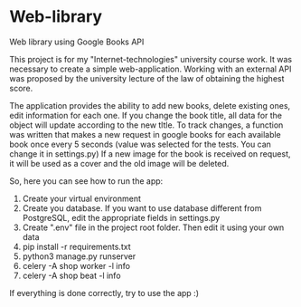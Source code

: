 # Web-library
Web library using Google Books API

This project is for my "Internet-technologies" university course work. It was necessary to create a simple web-application.
Working with an external API was proposed by the university lecture of the law of obtaining the highest score.

The application provides the ability to add new books, delete existing ones, edit information for each one. 
If you change the book title, all data for the object will update according to the new tltle. 
To track changes, a function was written that makes a new request in google books for each available book once every 5 seconds (value was selected for the tests. You can change it in settings.py)
If a new image for the book is received on request, it will be used as a cover and the old image will be deleted.

So, here you can see how to run the app:
1. Create your virtual environment
2. Create you database. If you want to use database different from PostgreSQL, edit the appropriate fields in settings.py
3. Create ".env" file in the project root folder. Then edit it using your own data
4. pip install -r requirements.txt
5. python3 manage.py runserver
6. celery -A shop worker -l info
7. celery -A shop beat -l info

If everything is done correctly, try to use the app :)
